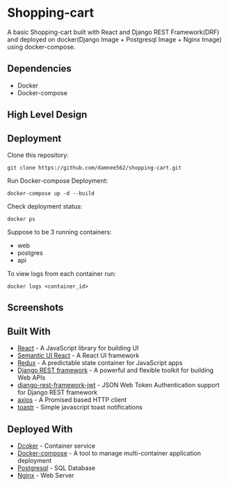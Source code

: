 # Shopping-cart
A basic Shopping-cart built with React and Django REST Framework(DRF) and deployed on docker(Django Image + Postgresql Image + Nginx Image) using docker-compose.

## Dependencies
* Docker
* Docker-compose


## High Level Design


## Deployment
Clone this repository:

    git clone https://github.com/damnee562/shopping-cart.git


Run Docker-compose Deployment:

    docker-compose up -d --build

Check deployment status:

    docker ps

Suppose to be 3 running containers:
* web
* postgres
* api
    
To view logs from each container run:

    docker logs <container_id>



## Screenshots

## Built With
* [React](https://facebook.github.io/react/) - A JavaScript library for building UI
* [Semantic UI React](https://react.semantic-ui.com/introduction) - A React UI framework
* [Redux](https://redux.js.org/) - A predictable state container for JavaScript apps
* [Django REST framework](http://www.django-rest-framework.org/) - A powerful and flexible toolkit for building Web APIs
* [django-rest-framework-jwt](http://getblimp.github.io/django-rest-framework-jwt/) - JSON Web Token Authentication support for Django REST framework
* [axios](https://github.com/mzabriskie/axios) - A Promised based HTTP client
* [toastr](https://github.com/CodeSeven/toastr) - Simple javascript toast notifications

## Deployed With
* [Dcoker](https://www.docker.com/) - Container service
* [Docker-compose](https://docs.docker.com/compose/) - A tool to manage multi-container application deployment 
* [Postgresql](https://www.postgresql.org/) - SQL Database
* [Nginx](https://www.nginx.com/) - Web Server 